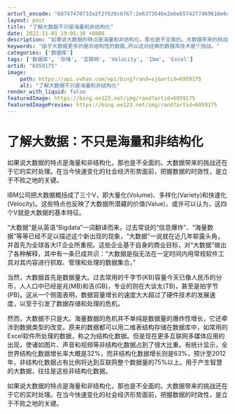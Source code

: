 ```yaml
---
arturl_encode: "68747470733a2f2f626c6f67:2e6373646e2e6e65742f7469616e6c69616e6368616f313938:322f61727469636c652f64657461696c732f36393539313735"
layout: post
title: "了解大数据不只是海量和非结构化"
date: 2022-11-01 19:05:38 +0800
description: "如果说大数据的特点是海量和非结构化，那也是不全面的。大数据带来的挑战还在于它"
keywords: "由于大数据更多的是非结构性的数据,所以这对经典的数据库技术是个挑战。"
categories: ['数据库']
tags: ['数据库', '存储', '互联网', 'Velocity', 'Ibm', 'Excel']
artid: "6959175"
image:
    path: https://api.vvhan.com/api/bing?rand=sj&artid=6959175
    alt: "了解大数据不只是海量和非结构化"
render_with_liquid: false
featuredImage: https://bing.ee123.net/img/rand?artid=6959175
featuredImagePreview: https://bing.ee123.net/img/rand?artid=6959175
---
```


# 了解大数据：不只是海量和非结构化

如果说大数据的特点是海量和非结构化，那也是不全面的。大数据带来的挑战还在于它的实时处理。在当今快速变化的社会经济形势面前，把握数据的时效性，是立于不败之地的关键。

IBM公司把大数据概括成了三个V，即大量化(Volume)、多样化(Variety)和快速化(Velocity)。这些特点也反映了大数据所潜藏的价值(Value)，或许可以认为，这四个V就是大数据的基本特征。

“大数据”是从英语“Bigdata”一词翻译而来，过去常说的“信息爆炸”、“海量数据”等等已经不足以描述这个新出现的现象，“大数据”一说就在近几年崭露头角，并首先为全球各大IT企业所重视。这些企业基于自身的商业目标，对“大数据”做出了各种解释，其中有一条已成共识：“大数据是指无法在一定时间内用常规软件工具对其内容进行抓取、管理和处理的数据集合。”

当然，大数据首先是数据量大。过去常用的千字节(KB)容量今天已像人民币的分币，人人口中已经是兆(MB)和吉(GB)，专业的则在大谈太(TB)，甚至是拍字节(PB)。这从一个侧面表明，数据容量增长的速度大大超过了硬件技术的发展速度，以至于引发了数据存储和处理的危机。

然而，大数据不只是大。海量数据的危机并不单纯是数据量的爆炸性增长，它还牵涉到数据类型的改变。原来的数据都可以用二维表结构存储在数据库中，如常用的Excel软件所处理的数据，称之为结构化数据。但是现在更多互联网多媒体应用的出现，使诸如图片、声音和视频等非结构化数据占到了很大比重。有统计显示，全世界结构化数据增长率大概是32%，而非结构化数据增长则是63%，预计至2012年，非结构化数据占有比例将达到互联网整个数据量的75%以上。用于产生智慧的大数据，往往是这些非结构化数据。

如果说大数据的特点是海量和非结构化，那也是不全面的。大数据带来的挑战还在于它的实时处理。在当今快速变化的社会经济形势面前，把握数据的时效性，是立于不败之地的关键。